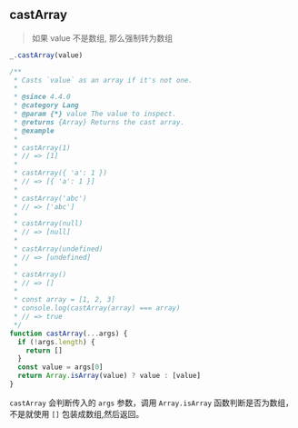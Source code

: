 ## castArray

> 如果 value 不是数组, 那么强制转为数组

```js
_.castArray(value)
```

```js
/**
 * Casts `value` as an array if it's not one.
 *
 * @since 4.4.0
 * @category Lang
 * @param {*} value The value to inspect.
 * @returns {Array} Returns the cast array.
 * @example
 *
 * castArray(1)
 * // => [1]
 *
 * castArray({ 'a': 1 })
 * // => [{ 'a': 1 }]
 *
 * castArray('abc')
 * // => ['abc']
 *
 * castArray(null)
 * // => [null]
 *
 * castArray(undefined)
 * // => [undefined]
 *
 * castArray()
 * // => []
 *
 * const array = [1, 2, 3]
 * console.log(castArray(array) === array)
 * // => true
 */
function castArray(...args) {
  if (!args.length) {
    return []
  }
  const value = args[0]
  return Array.isArray(value) ? value : [value]
}
```

`castArray` 会判断传入的 `args` 参数，调用 `Array.isArray` 函数判断是否为数组，不是就使用 `[]` 包装成数组,然后返回。